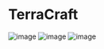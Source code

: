 # TerraCraft
![image](https://github.com/Fu1lerene/TerraCraft/assets/89967447/43644b61-7998-4e5a-8636-580849e3dffe)
![image](https://github.com/Fu1lerene/TerraCraft/assets/89967447/0e827828-3c02-4c52-8cd4-444fb00fa2cd)
![image](https://github.com/Fu1lerene/TerraCraft/assets/89967447/c01e8e43-fe3f-4a47-90b8-be6ee0118a8e)
